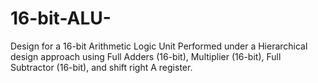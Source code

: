 # 16-bit-ALU-
Design for a 16-bit Arithmetic Logic Unit
Performed under a Hierarchical design approach using Full Adders (16-bit), Multiplier (16-bit),
Full Subtractor (16-bit), and shift right A register. 

